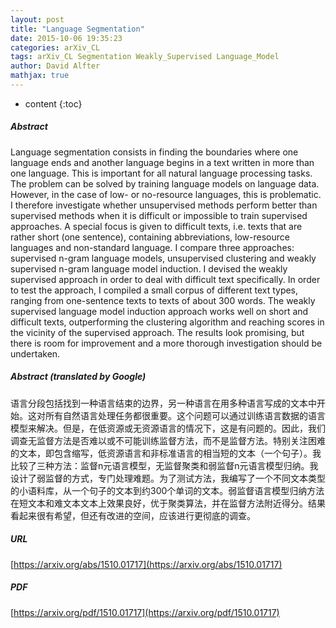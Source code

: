 ```yaml
---
layout: post
title: "Language Segmentation"
date: 2015-10-06 19:35:23
categories: arXiv_CL
tags: arXiv_CL Segmentation Weakly_Supervised Language_Model
author: David Alfter
mathjax: true
---
```


* content
{:toc}

##### Abstract
Language segmentation consists in finding the boundaries where one language ends and another language begins in a text written in more than one language. This is important for all natural language processing tasks. The problem can be solved by training language models on language data. However, in the case of low- or no-resource languages, this is problematic. I therefore investigate whether unsupervised methods perform better than supervised methods when it is difficult or impossible to train supervised approaches. A special focus is given to difficult texts, i.e. texts that are rather short (one sentence), containing abbreviations, low-resource languages and non-standard language. I compare three approaches: supervised n-gram language models, unsupervised clustering and weakly supervised n-gram language model induction. I devised the weakly supervised approach in order to deal with difficult text specifically. In order to test the approach, I compiled a small corpus of different text types, ranging from one-sentence texts to texts of about 300 words. The weakly supervised language model induction approach works well on short and difficult texts, outperforming the clustering algorithm and reaching scores in the vicinity of the supervised approach. The results look promising, but there is room for improvement and a more thorough investigation should be undertaken.

##### Abstract (translated by Google)
语言分段包括找到一种语言结束的边界，另一种语言在用多种语言写成的文本中开始。这对所有自然语言处理任务都很重要。这个问题可以通过训练语言数据的语言模型来解决。但是，在低资源或无资源语言的情况下，这是有问题的。因此，我们调查无监督方法是否难以或不可能训练监督方法，而不是监督方法。特别关注困难的文本，即包含缩写，低资源语言和非标准语言的相当短的文本（一个句子）。我比较了三种方法：监督n元语言模型，无监督聚类和弱监督n元语言模型归纳。我设计了弱监督的方式，专门处理难题。为了测试方法，我编写了一个不同文本类型的小语料库，从一个句子的文本到约300个单词的文本。弱监督语言模型归纳方法在短文本和难文本文本上效果良好，优于聚类算法，并在监督方法附近得分。结果看起来很有希望，但还有改进的空间，应该进行更彻底的调查。

##### URL
[https://arxiv.org/abs/1510.01717](https://arxiv.org/abs/1510.01717)

##### PDF
[https://arxiv.org/pdf/1510.01717](https://arxiv.org/pdf/1510.01717)

